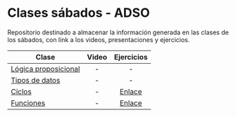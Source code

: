 # Clases sábados - ADSO

Repositorio destinado a almacenar la información generada en las clases de los sábados, con link a los videos, presentaciones y ejercicios.

|Clase|Video|Ejercicios|
| - | :-: | :-: |
|[Lógica proposicional](https://github.com/Kevhec/Clases_Sabados/blob/main/Presentaciones/Lógica%20proposicional%20y%20álgebra%20de%20Boole.pptx) | - | - |
|[Tipos de datos](https://github.com/Kevhec/Clases_Sabados/blob/main/Presentaciones/Tipos%20de%20datos%20primitivos%20y%20dfd.pptx) | - | - |
| [Ciclos](https://github.com/Kevhec/Clases_Sabados/blob/main/Presentaciones/Ciclos.pptx) | - | [Enlace](https://github.com/Kevhec/Clases_Sabados/tree/main/Pseint/ejercicios_bucles) |
| [Funciones]() | - | [Enlace](https://github.com/Kevhec/Clases_Sabados/tree/main/Pseint/ejercicios_funciones) |